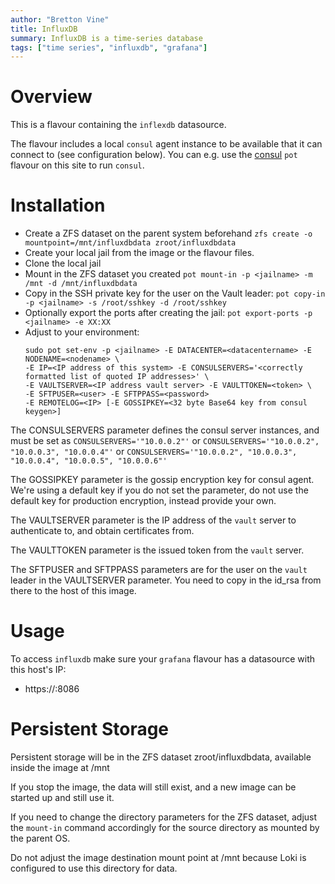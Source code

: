 ```yaml
---
author: "Bretton Vine"
title: InfluxDB
summary: InfluxDB is a time-series database
tags: ["time series", "influxdb", "grafana"]
---
```


# Overview

This is a flavour containing the ```inflexdb``` datasource.

The flavour includes a local ```consul``` agent instance to be available that it can connect to (see configuration below). You can e.g. use the [consul](https://potluck.honeyguide.net/blog/consul/) ```pot``` flavour on this site to run ```consul```.

# Installation

* Create a ZFS dataset on the parent system beforehand
  ```zfs create -o mountpoint=/mnt/influxdbdata zroot/influxdbdata```
* Create your local jail from the image or the flavour files.
* Clone the local jail
* Mount in the ZFS dataset you created
  ```pot mount-in -p <jailname> -m /mnt -d /mnt/influxdbdata```
* Copy in the SSH private key for the user on the Vault leader:
  ```pot copy-in -p <jailname> -s /root/sshkey -d /root/sshkey```
* Optionally export the ports after creating the jail:
  ```pot export-ports -p <jailname> -e XX:XX```
* Adjust to your environment:
  ```
  sudo pot set-env -p <jailname> -E DATACENTER=<datacentername> -E NODENAME=<nodename> \
  -E IP=<IP address of this system> -E CONSULSERVERS='<correctly formatted list of quoted IP addresses>' \
  -E VAULTSERVER=<IP address vault server> -E VAULTTOKEN=<token> \
  -E SFTPUSER=<user> -E SFTPPASS=<password>
  -E REMOTELOG=<IP> [-E GOSSIPKEY=<32 byte Base64 key from consul keygen>]
  ```

The CONSULSERVERS parameter defines the consul server instances, and must be set as ```CONSULSERVERS='"10.0.0.2"'``` or ```CONSULSERVERS='"10.0.0.2", "10.0.0.3", "10.0.0.4"'``` or ```CONSULSERVERS='"10.0.0.2", "10.0.0.3", "10.0.0.4", "10.0.0.5", "10.0.0.6"'```

The GOSSIPKEY parameter is the gossip encryption key for consul agent. We're using a default key if you do not set the parameter, do not use the default key for production encryption, instead provide your own.

The VAULTSERVER parameter is the IP address of the ```vault``` server to authenticate to, and obtain certificates from.

The VAULTTOKEN parameter is the issued token from the ```vault``` server.

The SFTPUSER and SFTPPASS parameters are for the user on the ```vault``` leader in the VAULTSERVER parameter. You need to copy in the id_rsa from there to the host of this image.

# Usage

To access ```influxdb``` make sure your ```grafana``` flavour has a datasource with this host's IP:
* https://<influxdb-host>:8086

# Persistent Storage
Persistent storage will be in the ZFS dataset zroot/influxdbdata, available inside the image at /mnt

If you stop the image, the data will still exist, and a new image can be started up and still use it.

If you need to change the directory parameters for the ZFS dataset, adjust the ```mount-in``` command accordingly for the source directory as mounted by the parent OS.

Do not adjust the image destination mount point at /mnt because Loki is configured to use this directory for data.
